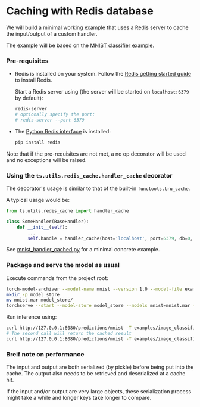 # Caching with Redis database

We will build a minimal working example that uses a Redis server to cache the input/output of a custom handler.

The example will be based on the [MNIST classifier example](https://github.com/pytorch/serve/tree/master/examples/image_classifier/mnist).

### Pre-requisites

- Redis is installed on your system. Follow the [Redis getting started guide](https://redis.io/docs/getting-started/) to install Redis.

  Start a Redis server using (the server will be started on `localhost:6379` by default):
  ```bash
  redis-server
  # optionally specify the port:
  # redis-server --port 6379
  ```
- The [Python Redis interface](https://github.com/redis/redis-py) is installed:
    ```bash
    pip install redis
    ```

Note that if the pre-requisites are not met, a no op decorator will be used and no exceptions will be raised.

### Using the `ts.utils.redis_cache.handler_cache` decorator

The decorator's usage is similar to that of the built-in `functools.lru_cache`.

A typical usage would be:
```python
from ts.utils.redis_cache import handler_cache

class SomeHandler(BaseHandler):
    def __init__(self):
        ...
        self.handle = handler_cache(host='localhost', port=6379, db=0, maxsize=128)(self.handle)
```
See [mnist_handler_cached.py](https://github.com/pytorch/serve/tree/master/examples/redis_cache/mnist_handler_cached.py) for a minimal concrete example.

### Package and serve the model as usual

Execute commands from the project root:
```bash
torch-model-archiver --model-name mnist --version 1.0 --model-file examples/image_classifier/mnist/mnist.py --serialized-file examples/image_classifier/mnist/mnist_cnn.pt --handler  examples/redis_cache/mnist_handler_cached.py
mkdir -p model_store
mv mnist.mar model_store/
torchserve --start --model-store model_store --models mnist=mnist.mar --ts-config examples/image_classifier/mnist/config.properties
```

Run inference using:
```bash
curl http://127.0.0.1:8080/predictions/mnist -T examples/image_classifier/mnist/test_data/0.png
# The second call will return the cached result
curl http://127.0.0.1:8080/predictions/mnist -T examples/image_classifier/mnist/test_data/0.png
```

### Breif note on performance
The input and output are both serialized (by pickle) before being put into the cache.
The output also needs to be retrieved and deserialized at a cache hit.

If the input and/or output are very large objects, these serialization process might take a while and longer keys take longer to compare.
